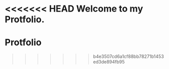 <<<<<<< HEAD
 Welcome to my Protfolio.
=======
# Protfolio
>>>>>>> b4e3507cd6a1cf88bb78271b1453ed3de894fb95
